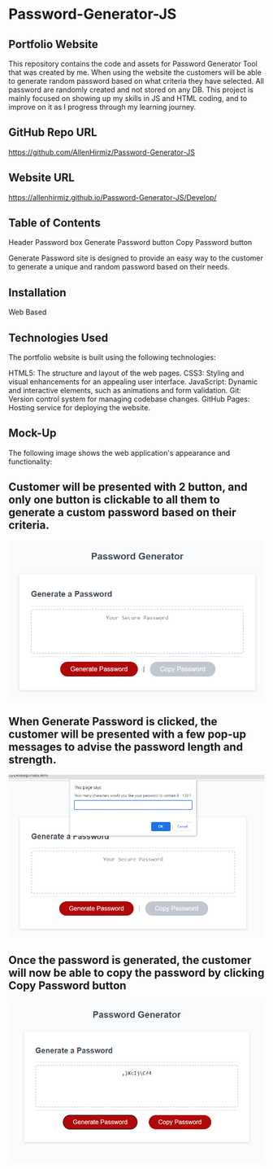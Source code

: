 # Password-Generator-JS

## Portfolio Website
This repository contains the code and assets for Password Generator Tool that was created by me. When using the website the customers will be able to generate random password based on what criteria they have selected.
All password are randomly created and not stored on any DB.
This project is mainly focused on showing up my skills in JS and HTML coding, and to improve on it as I progress through my learning journey.

## GitHub Repo URL
https://github.com/AllenHirmiz/Password-Generator-JS

## Website URL
https://allenhirmiz.github.io/Password-Generator-JS/Develop/

## Table of Contents
Header
Password box
Generate Password button
Copy Password button

Generate Password site is designed to provide an easy way to the customer to generate a unique and random password based on their needs.

## Installation
Web Based
## Technologies Used
The portfolio website is built using the following technologies:

HTML5: The structure and layout of the web pages.
CSS3: Styling and visual enhancements for an appealing user interface.
JavaScript: Dynamic and interactive elements, such as animations and form validation.
Git: Version control system for managing codebase changes.
GitHub Pages: Hosting service for deploying the website.
## Mock-Up

The following image shows the web application's appearance and functionality:

## Customer will be presented with 2 button, and only one button is clickable to all them to generate a custom password based on their criteria. 
![Allen Hirmiz Protfolio webpage includes a navigation bar, a header image, and cards with text and images at the bottom of the page with footer](./Assets/Images/before-clicking-generate-password.png)
## When Generate Password is clicked, the customer will be presented with a few pop-up messages to advise the password length and strength.
![Allen Hirmiz Protfolio webpage includes a navigation bar, a header image, and cards with text and images at the bottom of the page with footer](./Assets/Images/When-clicking-generate-password.png)
## Once the password is generated, the customer will now be able to copy the password by clicking Copy Password button
![Allen Hirmiz Protfolio webpage includes a navigation bar, a header image, and cards with text and images at the bottom of the page with footer](./Assets/Images/Password-generated-and-able-to-copy.png)


